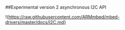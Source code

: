 ##Experimental version 2 asynchronous I2C API


!{https://raw.githubusercontent.com/ARMmbed/mbed-drivers/master/docs/I2C.md}
